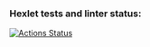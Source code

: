 ### Hexlet tests and linter status:
[![Actions Status](https://github.com/IlyaKartashou1983/frontend-project-44/actions/workflows/hexlet-check.yml/badge.svg)](https://github.com/IlyaKartashou1983/frontend-project-44/actions)